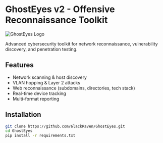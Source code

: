 # GhostEyes v2 - Offensive Reconnaissance Toolkit

![GhostEyes Logo](https://i.imgur.com/ghosteyes_logo.png)

Advanced cybersecurity toolkit for network reconnaissance, vulnerability discovery, and penetration testing.

## Features
- Network scanning & host discovery
- VLAN hopping & Layer 2 attacks
- Web reconnaissance (subdomains, directories, tech stack)
- Real-time device tracking
- Multi-format reporting

## Installation
```bash
git clone https://github.com/6lackRaven/GhostEyes.git
cd GhostEyes
pip install -r requirements.txt
